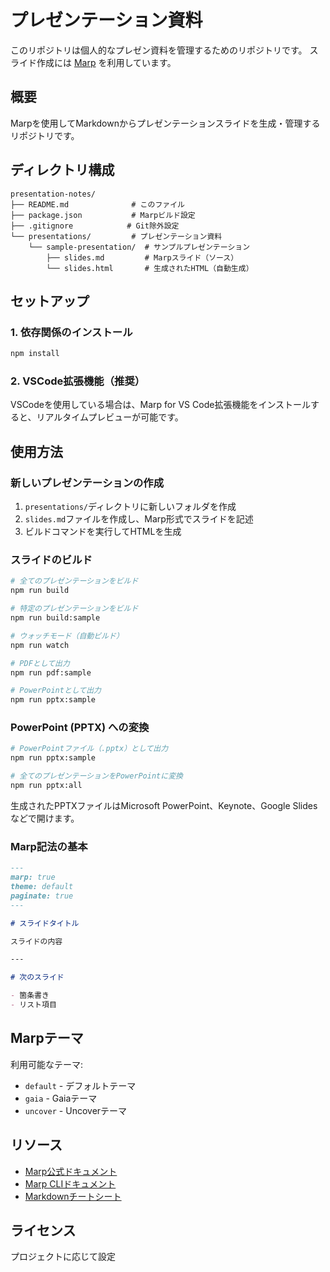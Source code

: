 # プレゼンテーション資料

このリポジトリは個人的なプレゼン資料を管理するためのリポジトリです。
スライド作成には [Marp](https://github.com/marp-team/marp-cli) を利用しています。

## 概要

Marpを使用してMarkdownからプレゼンテーションスライドを生成・管理するリポジトリです。

## ディレクトリ構成

```
presentation-notes/
├── README.md              # このファイル
├── package.json           # Marpビルド設定
├── .gitignore            # Git除外設定
└── presentations/         # プレゼンテーション資料
    └── sample-presentation/  # サンプルプレゼンテーション
        ├── slides.md         # Marpスライド（ソース）
        └── slides.html       # 生成されたHTML（自動生成）
```

## セットアップ

### 1. 依存関係のインストール

```bash
npm install
```

### 2. VSCode拡張機能（推奨）

VSCodeを使用している場合は、Marp for VS Code拡張機能をインストールすると、リアルタイムプレビューが可能です。

## 使用方法

### 新しいプレゼンテーションの作成

1. `presentations/`ディレクトリに新しいフォルダを作成
2. `slides.md`ファイルを作成し、Marp形式でスライドを記述
3. ビルドコマンドを実行してHTMLを生成

### スライドのビルド

```bash
# 全てのプレゼンテーションをビルド
npm run build

# 特定のプレゼンテーションをビルド
npm run build:sample

# ウォッチモード（自動ビルド）
npm run watch

# PDFとして出力
npm run pdf:sample

# PowerPointとして出力
npm run pptx:sample
```

### PowerPoint (PPTX) への変換

```bash
# PowerPointファイル（.pptx）として出力
npm run pptx:sample

# 全てのプレゼンテーションをPowerPointに変換
npm run pptx:all
```

生成されたPPTXファイルはMicrosoft PowerPoint、Keynote、Google Slidesなどで開けます。

### Marp記法の基本

```markdown
---
marp: true
theme: default
paginate: true
---

# スライドタイトル

スライドの内容

---

# 次のスライド

- 箇条書き
- リスト項目
```

## Marpテーマ

利用可能なテーマ:

- `default` - デフォルトテーマ
- `gaia` - Gaiaテーマ
- `uncover` - Uncoverテーマ

## リソース

- [Marp公式ドキュメント](https://marp.app/)
- [Marp CLIドキュメント](https://github.com/marp-team/marp-cli)
- [Markdownチートシート](https://marpit.marp.app/markdown)

## ライセンス

プロジェクトに応じて設定
